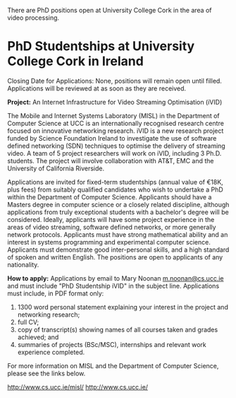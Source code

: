 <html><body><p>There are PhD positions open at University College Cork in the area of video processing.

<!--more-->
</p><h1>PhD Studentships at University College Cork in Ireland</h1>
Closing Date for Applications: None, positions will remain open until filled. Applications will be reviewed at as soon as they are received.

<strong>Project:</strong> An Internet Infrastructure for Video Streaming Optimisation (iVID)

The Mobile and Internet Systems Laboratory (MISL) in the Department of Computer Science at UCC is an internationally recognised research centre focused on innovative networking research. iVID is a new research project funded by Science Foundation Ireland to investigate the use of software defined networking (SDN) techniques to optimise the delivery of streaming video. A team of 5 project researchers will work on iVID, including 3 Ph.D. students. The project will involve collaboration with AT&amp;T, EMC and the University of California Riverside.

Applications are invited for fixed-term studentships (annual value of €18K, plus fees) from suitably qualified candidates who wish to undertake a PhD within the Department of Computer Science. Applicants should have a Masters degree in computer science or a closely related discipline, although applications from truly exceptional students with a bachelor's degree will be considered. Ideally, applicants will have some project experience in the areas of video streaming, software defined networks, or more generally network protocols. Applicants must have strong mathematical ability and an interest in systems programming and experimental computer science. Applicants must demonstrate good inter-personal skills, and a high standard of spoken and written English. The positions are open to applicants of any nationality.

<strong>How to apply:</strong> Applications by email to Mary Noonan <a class="moz-txt-link-abbreviated" href="mailto:m.noonan@cs.ucc.ie">m.noonan@cs.ucc.ie</a> and must include "PhD Studentship iVID" in the subject line. Applications must include, in PDF format only:
<ol>
	<li>1300 word personal statement explaining your interest in the project and networking research;</li>
	<li>full CV;</li>
	<li>copy of transcript(s) showing names of all courses taken and grades achieved; and</li>
	<li>summaries of projects (BSc/MSC), internships and relevant work experience completed.</li>
</ol>
For more information on MISL and the Department of Computer Science, please see the links below.

<a class="moz-txt-link-freetext" href="http://www.cs.ucc.ie/misl/">http://www.cs.ucc.ie/misl/
</a> <a class="moz-txt-link-freetext" href="http://www.cs.ucc.ie/">http://www.cs.ucc.ie/</a></body></html>